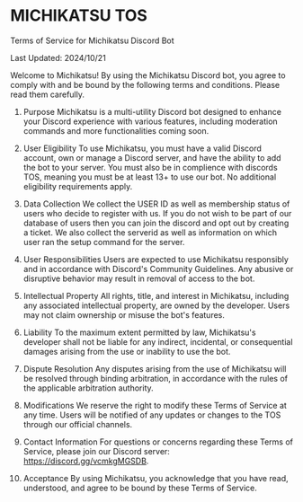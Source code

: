 # MICHIKATSU TOS

Terms of Service for Michikatsu Discord Bot

Last Updated: 2024/10/21

Welcome to Michikatsu! By using the Michikatsu Discord bot, you agree to comply with and be bound by the following terms and conditions. Please read them carefully.

1. Purpose
Michikatsu is a multi-utility Discord bot designed to enhance your Discord experience with various features, including moderation commands and more functionalities coming soon.

2. User Eligibility
To use Michikatsu, you must have a valid Discord account, own or manage a Discord server, and have the ability to add the bot to your server. You must also be in complience with discords TOS, meaning you must be at least 13+ to use our bot. No additional eligibility requirements apply.

3. Data Collection
We collect the USER ID as well as membership status of users who decide to register with us. If you do not wish to be part of our database of users then you can join the discord and opt out by creating a ticket. We also collect the serverid as well as information on which user ran the setup command for the server.

4. User Responsibilities
Users are expected to use Michikatsu responsibly and in accordance with Discord's Community Guidelines. Any abusive or disruptive behavior may result in removal of access to the bot.

5. Intellectual Property
All rights, title, and interest in Michikatsu, including any associated intellectual property, are owned by the developer. Users may not claim ownership or misuse the bot's features.

6. Liability
To the maximum extent permitted by law, Michikatsu's developer shall not be liable for any indirect, incidental, or consequential damages arising from the use or inability to use the bot.

7. Dispute Resolution
Any disputes arising from the use of Michikatsu will be resolved through binding arbitration, in accordance with the rules of the applicable arbitration authority.

8. Modifications
We reserve the right to modify these Terms of Service at any time. Users will be notified of any updates or changes to the TOS through our official channels.

9. Contact Information
For questions or concerns regarding these Terms of Service, please join our Discord server: https://discord.gg/vcmkgMGSDB.

10. Acceptance
By using Michikatsu, you acknowledge that you have read, understood, and agree to be bound by these Terms of Service.


